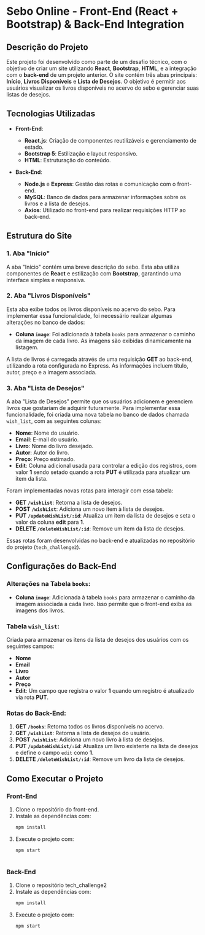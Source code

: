 # Sebo Online - Front-End (React + Bootstrap) & Back-End Integration

## Descrição do Projeto

Este projeto foi desenvolvido como parte de um desafio técnico, com o objetivo de criar um site utilizando **React**, **Bootstrap**, **HTML**, e a integração com o **back-end** de um projeto anterior. O site contém três abas principais: **Início**, **Livros Disponíveis** e **Lista de Desejos**. O objetivo é permitir aos usuários visualizar os livros disponíveis no acervo do sebo e gerenciar suas listas de desejos.

## Tecnologias Utilizadas

- **Front-End**:
  - **React.js**: Criação de componentes reutilizáveis e gerenciamento de estado.
  - **Bootstrap 5**: Estilização e layout responsivo.
  - **HTML**: Estruturação do conteúdo.

- **Back-End**:
  - **Node.js** e **Express**: Gestão das rotas e comunicação com o front-end.
  - **MySQL**: Banco de dados para armazenar informações sobre os livros e a lista de desejos.
  - **Axios**: Utilizado no front-end para realizar requisições HTTP ao back-end.

## Estrutura do Site

### 1. **Aba "Início"**
A aba "Início" contém uma breve descrição do sebo. Esta aba utiliza componentes de **React** e estilização com **Bootstrap**, garantindo uma interface simples e responsiva.

### 2. **Aba "Livros Disponíveis"**
Esta aba exibe todos os livros disponíveis no acervo do sebo. Para implementar essa funcionalidade, foi necessário realizar algumas alterações no banco de dados:

- **Coluna `image`**: Foi adicionada à tabela `books` para armazenar o caminho da imagem de cada livro. As imagens são exibidas dinamicamente na listagem.

A lista de livros é carregada através de uma requisição **GET** ao back-end, utilizando a rota configurada no Express. As informações incluem título, autor, preço e a imagem associada.

### 3. **Aba "Lista de Desejos"**
A aba "Lista de Desejos" permite que os usuários adicionem e gerenciem livros que gostariam de adquirir futuramente. Para implementar essa funcionalidade, foi criada uma nova tabela no banco de dados chamada `wish_list`, com as seguintes colunas:

- **Nome**: Nome do usuário.
- **Email**: E-mail do usuário.
- **Livro**: Nome do livro desejado.
- **Autor**: Autor do livro.
- **Preço**: Preço estimado.
- **Edit**: Coluna adicional usada para controlar a edição dos registros, com valor **1** sendo setado quando a rota **PUT** é utilizada para atualizar um item da lista.

Foram implementadas novas rotas para interagir com essa tabela:

- **GET `/wishList`**: Retorna a lista de desejos.
- **POST `/wishList`**: Adiciona um novo item à lista de desejos.
- **PUT `/updateWishList/:id`**: Atualiza um item da lista de desejos e seta o valor da coluna **edit** para **1**.
- **DELETE `/deleteWishList/:id`**: Remove um item da lista de desejos.

Essas rotas foram desenvolvidas no back-end e atualizadas no repositório do projeto (`tech_challenge2`).

## Configurações do Back-End

### Alterações na Tabela `books`:
- **Coluna `image`**: Adicionada à tabela `books` para armazenar o caminho da imagem associada a cada livro. Isso permite que o front-end exiba as imagens dos livros.

### Tabela `wish_list`:
Criada para armazenar os itens da lista de desejos dos usuários com os seguintes campos:
- **Nome**
- **Email**
- **Livro**
- **Autor**
- **Preço**
- **Edit**: Um campo que registra o valor **1** quando um registro é atualizado via rota **PUT**.

### Rotas do Back-End:
1. **GET `/books`**: Retorna todos os livros disponíveis no acervo.
2. **GET `/wishList`**: Retorna a lista de desejos do usuário.
3. **POST `/wishList`**: Adiciona um novo livro à lista de desejos.
4. **PUT `/updateWishList/:id`**: Atualiza um livro existente na lista de desejos e define o campo `edit` como **1**.
5. **DELETE `/deleteWishList/:id`**: Remove um livro da lista de desejos.

## Como Executar o Projeto

### Front-End
1. Clone o repositório do front-end.
2. Instale as dependências com:
   ```bash
   npm install
2. Execute o projeto com:
   ```bash
   npm start
  
### Back-End
1. Clone o repositório tech_challenge2
2. Instale as dependências com:
   ```bash
   npm install
2. Execute o projeto com:
   ```bash
   npm start
